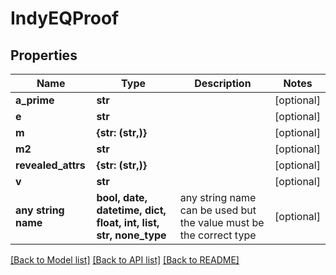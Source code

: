 # IndyEQProof


## Properties
Name | Type | Description | Notes
------------ | ------------- | ------------- | -------------
**a_prime** | **str** |  | [optional] 
**e** | **str** |  | [optional] 
**m** | **{str: (str,)}** |  | [optional] 
**m2** | **str** |  | [optional] 
**revealed_attrs** | **{str: (str,)}** |  | [optional] 
**v** | **str** |  | [optional] 
**any string name** | **bool, date, datetime, dict, float, int, list, str, none_type** | any string name can be used but the value must be the correct type | [optional]

[[Back to Model list]](../README.md#documentation-for-models) [[Back to API list]](../README.md#documentation-for-api-endpoints) [[Back to README]](../README.md)


